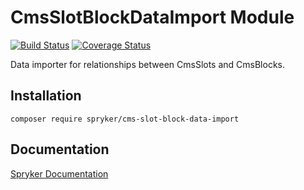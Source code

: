 # CmsSlotBlockDataImport Module
[![Build Status](https://travis-ci.org/spryker/cms-slot-block-data-import.svg)](https://travis-ci.org/spryker/cms-slot-block-data-import)
[![Coverage Status](https://coveralls.io/repos/github/spryker/cms-slot-block-data-import/badge.svg)](https://coveralls.io/github/spryker/cms-slot-block-data-import)

Data importer for relationships between CmsSlots and CmsBlocks.

## Installation

```
composer require spryker/cms-slot-block-data-import
```

## Documentation

[Spryker Documentation](https://academy.spryker.com/developing_with_spryker/module_guide/modules.html)
